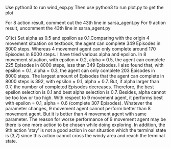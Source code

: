 Use python3 to run wind_exp.py
Then use python3 to run plot.py to get the plot

For 8 action result, comment out the 43th line in sarsa_agent.py
For 9 action result, uncomment the 43th line in sarsa_agent.py 

Q1(c)
  Set alpha as 0.5 and epsilon as 0.1.Comparing with the origin 4 movement situation on textbook,
  the agent can complete 349 Episodes in 8000 steps. Whereas 4 movement agent can only complete
  around 170 Episodes in 8000 steps.
  I have tried various alpha and epsilon. In 8 movement situation, with epsilon = 0.2, alpha = 0.5,
  the agent can complete 225 Episodes in 8000 steps, less than 349 Episodes.
  I also found that, with epsilon = 0.1, alpha = 0.3, the agent can only complete 203 Episodes in
  8000 steps. The largest amount of Episodes that the agent can complete in 8000 steps is 392, with
  epsilon = 0.1, alpha = 0.7. But, if alpha larger than 0.7, the number of completed Episodes decreases.
  Therefore, the best epsilon selection is 0.1 and best alpha selection is 0.7. Besides, alpha cannot
  be too low or too high.
  With respect to 9 movement agent, it performs best with epsilon = 0.1, alpha = 0.6 (complete 307 Episodes).
  Whatever the parameter changes, 9 movement agent cannot perform better than 8 movement agent. But it is
  better than 4 movement agent with same parameter. The reason for worse performance of 9 movement agent may
  be there is one more action to be chosen while doing exploring. In addition, the 9th action 'stay' is not
  a good action in our situation which the terminal state is (3,7) since this action cannot cross the windy
  area and reach the terminal state.
